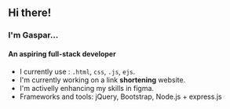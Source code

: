 ## Hi there!
### I'm Gaspar...
#### An aspiring full-stack developer

<!--
**gasparc-101/gasparc-101** is a ✨ _special_ ✨ repository because its `README.md` (this file) appears on your GitHub profile.

Here are some ideas to get you started:

- 🔭 I’m currently working on ...
- 🌱 I’m currently learning ...
- 👯 I’m looking to collaborate on ...
- 🤔 I’m looking for help with ...
- 💬 Ask me about ...
- 📫 How to reach me: ...
- 😄 Pronouns: ...
- ⚡ Fun fact: ...
-->

* I currently use : `.html`, `css`, `.js`, `ejs`.
* I'm currently working on a link **shortening** website.
* I'm activelly enhancing my skills in figma.
* Frameworks and tools: jQuery, Bootstrap, Node.js + express.js
